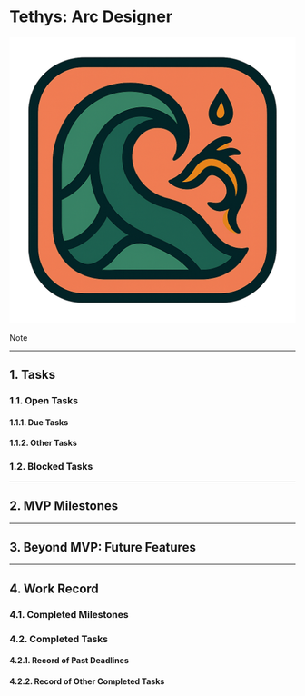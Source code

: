# Tethys: Arc Designer

![Tethys Icon](static/tethys/icon.png)

> [!NOTE]
> <!-- one line defining current status -->

---

## 1. Tasks
### 1.1. Open Tasks
#### 1.1.1. Due Tasks

#### 1.1.2. Other Tasks

### 1.2. Blocked Tasks

---

## 2. MVP Milestones

---

## 3. Beyond MVP: Future Features

---

## 4. Work Record
### 4.1. Completed Milestones

### 4.2. Completed Tasks
#### 4.2.1. Record of Past Deadlines

#### 4.2.2. Record of Other Completed Tasks
